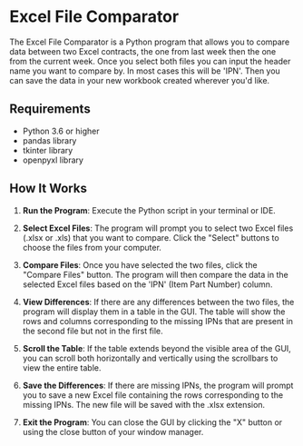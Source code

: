 # Excel File Comparator

The Excel File Comparator is a Python program that allows you to compare data between two Excel contracts, the one from last week then the one from the current week. 
Once you select both files you can input the header name you want to compare by. In most cases this will be 'IPN'. Then you can save the data in your new workbook created 
wherever you'd like. 

## Requirements

- Python 3.6 or higher
- pandas library
- tkinter library
- openpyxl library

## How It Works

1. **Run the Program**: Execute the Python script in your terminal or IDE.

2. **Select Excel Files**: The program will prompt you to select two Excel files (.xlsx or .xls) that you want to compare. Click the "Select" buttons to choose the files from your computer.

3. **Compare Files**: Once you have selected the two files, click the "Compare Files" button. The program will then compare the data in the selected Excel files based on the 'IPN' (Item Part Number) column.

4. **View Differences**: If there are any differences between the two files, the program will display them in a table in the GUI. The table will show the rows and columns corresponding to the missing IPNs that are present in the second file but not in the first file.

5. **Scroll the Table**: If the table extends beyond the visible area of the GUI, you can scroll both horizontally and vertically using the scrollbars to view the entire table.

6. **Save the Differences**: If there are missing IPNs, the program will prompt you to save a new Excel file containing the rows corresponding to the missing IPNs. The new file will be saved with the .xlsx extension.

7. **Exit the Program**: You can close the GUI by clicking the "X" button or using the close button of your window manager.




